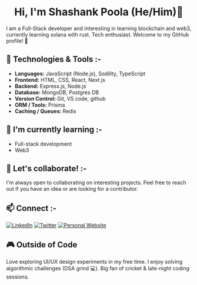 <div align="center">

#  Hi, I'm Shashank Poola (He/Him)👋
</div>

I am a Full-Stack developer and interesting in learning blockchain and web3, currently learning solana with rust. Tech enthusiast. Welcome to my GitHub profile! 🚀

## 🔧 Technologies & Tools :-

- **Languages:** JavaScript (Node.js), Sodility, TypeScript
- **Frontend:** HTML, CSS, React, Next js
- **Backend:** Express.js, Node.js
- **Database:** MongoDB, Postgres DB
- **Version Control:** Git, VS code, github
- **ORM / Tools:** Prisma  
- **Caching / Queues:** Redis 

## 🌱 I'm currently learning :-

- Full-stack development
- Web3

## 👯 Let's collaborate! :-

I'm always open to collaborating on interesting projects. Feel free to reach out if you have an idea or are looking for a contributor.

## 📫 Connect :-

[![LinkedIn](https://img.shields.io/badge/LinkedIn-Connect-blue?style=social&logo=linkedin)](https://www.linkedin.com/in/shashank-poola/)
[![Twitter](https://img.shields.io/badge/Twitter-Follow-blue?style=social&logo=twitter)](https://x.com/shashankpoola)
[![Personal Website](https://img.shields.io/badge/Website-Visit-green?style=social&logo=google-chrome)](https://www.shasha.ink)

## 🎮 Outside of Code

Love exploring UI/UX design experiments in my free time.
I enjoy solving algorithmic challenges (DSA grind 💻).
Big fan of cricket & late-night coding sessions.

</div>


